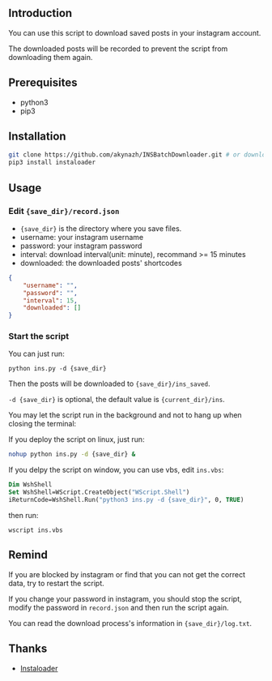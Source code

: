 ## Introduction

You can use this script to download saved posts in your instagram account.

The downloaded posts will be recorded to prevent the script from downloading them again.

## Prerequisites

- python3
- pip3

## Installation

```bash
git clone https://github.com/akynazh/INSBatchDownloader.git # or download this repo
pip3 install instaloader
```

## Usage

### Edit `{save_dir}/record.json`

- `{save_dir}` is the directory where you save files.
- username: your instagram username
- password: your instagram password
- interval: download interval(unit: minute), recommand >= 15 minutes
- downloaded: the downloaded posts' shortcodes

```json
{
    "username": "", 
    "password": "", 
    "interval": 15, 
    "downloaded": []
}
```

### Start the script

You can just run:

```
python ins.py -d {save_dir}
```

Then the posts will be downloaded to `{save_dir}/ins_saved`.

`-d {save_dir}` is optional, the default value is `{current_dir}/ins`.

You may let the script run in the background and not to hang up when closing the terminal:

If you deploy the script on linux, just run:

```bash
nohup python ins.py -d {save_dir} &
```

If you delpy the script on window, you can use vbs, edit `ins.vbs`:

```vb
Dim WshShell
Set WshShell=WScript.CreateObject("WScript.Shell")
iReturnCode=WshShell.Run("python3 ins.py -d {save_dir}", 0, TRUE)
```

then run:

```
wscript ins.vbs
```

## Remind

If you are blocked by instagram or find that you can not get the correct data, try to restart the script.

If you change your password in instagram, you should stop the script, modify the password in `record.json` and then run the script again.

You can read the download process's information in `{save_dir}/log.txt`.

## Thanks

- [Instaloader](https://github.com/instaloader/instaloader)